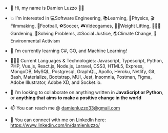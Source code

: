 - 👋 Hi, my name is Damien Luzzo 🐱‍💻

- 💥 I’m interested in 💻Software Engineering, 📚Learning, 🚀Physics, 🎬Filmmaking, 🏉Football, ⚽Soccer, 🎮Videogames, 🏋️‍♂️Weight Lifting, 👨‍🌾🌱Gardening, 🧩Solving Problems, ⚖Social Justice, 🌎Climate Change, 🌳Environmental Activism

- 🌱 I’m currently learning C#, GO, and Machine Learning!

- 👨🏻‍💻 Current Languages & Technologies: Javascript, Typescript, Python, PHP, Vue.js, React.js, Node.js, Laravel, CSS3, HTML5, Express, MongoDB, MySQL, Postgresql, GraphQL, Apollo, Heroku, Netlify, Git, Bash, Materialize, Bootstrap, MUI, Jest, Insomnia, Postman, Figma, Adobe Illustrator, Adobe XD, and Socket.io.

- 💞️ I’m looking to collaborate on anything written in <b>JavaScript or Python</b>, or <b>anything that aims to make a positive change in the world</b>

- 📫 You can reach me @ damienluzzo33@gmail.com

- 🔗 You can connect with me on LinkedIn here: https://www.linkedin.com/in/damienluzzo/

<!---
damienluzzo33/damienluzzo33 is a ✨ special ✨ repository because its `README.md` (this file) appears on your GitHub profile.
You can click the Preview link to take a look at your changes.
--->
